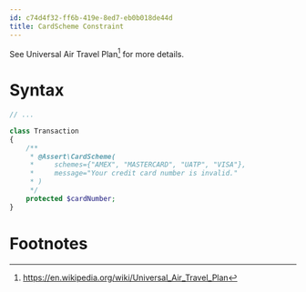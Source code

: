 ```yaml
---
id: c74d4f32-ff6b-419e-8ed7-eb0b018de44d
title: CardScheme Constraint
---
```


See Universal Air Travel Plan[^1] for more details.

# Syntax

``` php
// ...

class Transaction
{
    /**
     * @Assert\CardScheme(
     *     schemes={"AMEX", "MASTERCARD", "UATP", "VISA"},
     *     message="Your credit card number is invalid."
     * )
     */
    protected $cardNumber;
}
```

# Footnotes

[^1]: <https://en.wikipedia.org/wiki/Universal_Air_Travel_Plan>
